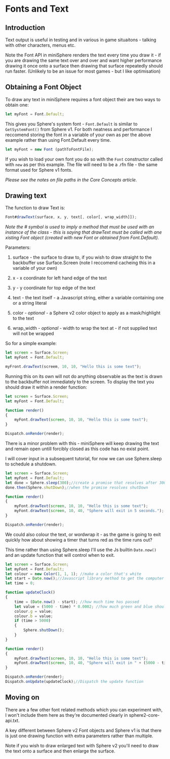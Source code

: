 # Fonts and Text

## Introduction

Text output is useful in testing and in various in game situaitons - talking with other characters, menus etc.

Note the Font API in miniSphere renders the text every time you draw it - if you are drawing the same text over and over and want higher performance drawing it once onto a surface then drawing that surface repeatedly should run faster. (Unlikely to be an issue for most games - but I like optimisation)

## Obtaining a Font Object

To draw any text in miniSphere requires a font object their are two ways to obtain one:

```js
let myFont = Font.Default;
```

This gives you Sphere's system font - ```Font.Default``` is similar to ```GetSystemFont()``` from Sphere v1. For both neatness and performance I reccomend storing the font in a variable of your own as per the above example rather than using Font.Default every time.

```js
let myFont = new Font (pathToFontFile);
```

If you wish to load your own font you do so with the ```Font``` constructor called with ```new``` as per this example. The file will need to be a .rfn file - the same format used for Sphere v1 fonts.

*Please see the notes on file paths in the Core Concepts article.*

## Drawing text

The function to draw Text is:

```js
Font#drawText(surface, x, y, text[, color[, wrap_width]]);
```

*Note the # symbol is used to imply a method that must be used with an instance of the class - this is saying that drawText must be called with ane xisting Font object (created with new Font or obtained from Font.Default).*

Parameters:

1. surface - the surface to draw to, if you wish to draw straight to the backbuffer use Surface.Screen (note I reccomend cacheing this in a variable of your own)

2. x - x coordinate for left hand edge of the text

3. y - y coordinate for top edge of the text

4. text - the text itself - a Javascript string, either a variable containing one or a string literal

5. color - *optional* - a Sphere v2 color object to apply as a mask/highlight to the text

6. wrap_width - *optional* - width to wrap the text at - if not supplied text will not be wrapped

So for a simple example:

```js
let screen = Surface.Screen;
let myFont = Font.Default;

myFront.drawText(screem, 10, 10, "Hello this is some text");
```

Running this on its own will not do anything observable as the text is drawn to the backbuffer not immediately to the screen. To display the text you should draw it within a render function:

```js
let screen = Surface.Screen;
let myFont = Font.Default;

function render()
{
    myFont.drawText(screen, 10, 10, "Hello this is some text");
}

Dispatch.onRender(render);
```

There is a minor problem with this - miniSphere will keep drawing the text and remain open untill forcibly closed as this code has no exist point.

I will cover input in a subsequent tutorial, for now we can use Sphere.sleep to schedule a shutdown.

```js
let screen = Surface.Screen;
let myFont = Font.Default;
let done = Sphere.sleep(300);//create a promise that resolves after 300 frames
done.then(Sphere.shutDown);//when the promise resolves shutDown

function render()
{
    myFont.drawText(screen, 10, 10, "Hello this is some text");
    myFont.drawText(screen, 10, 40, "Sphere will exit in 5 seconds.");
}

Dispatch.onRender(render);
```

We could also colour the text, or wordwrap it - as the game is going to exit quickly how about showing a timer that turns red as the time runs out?

This time rather than using Sphere.sleep I'll use the Js builtin ```Date.now()``` and an update function that will control when to exit.

```js
let screen = Surface.Screen;
let myFont = Font.Default;
let colour = new Color(1, 1, 1); //make a color that's white
let start = Date.now();//Javascript library method to get the computer clock time in miliseconds
let time = 0;

function updateClock()
{
    time = (Date.now() - start); //how much time has passed
    let value = (5000 - time) * 0.0002; //how much green and blue should fade away
    colour.g = value;
    colour.b = value;
    if (time > 5000)
    {
        Sphere.shutDown();
    }
}

function render()
{
    myFont.drawText(screen, 10, 10, "Hello this is some text");
    myFont.drawText(screen, 10, 40, "Sphere will exit in " + (5000 - time) + " milliseconds.", colour);
}

Dispatch.onRender(render);
Dispatch.onUpdate(updateClock);//Dispatch the update function
```

## Moving on

There are a few other font related methods which you can experiment with, I won't include them here as they're documented clearly in sphere2-core-api.txt.

A key different between Sphere v2 Font objects and Sphere v1 is that there is just one drawing function with extra parameters rather than multiple.

Note if you wish to draw enlarged text with Sphere v2 you'll need to draw the text onto a surface and then enlarge the surface.
